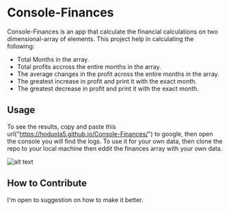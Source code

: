 # Console-Finances

Console-Finances is an app that calculate the financial calculations on two  dimensional-array of elements. This project help in calculating the following:

- Total Months in the array.
- Total profits accross the entire months in the array.
- The average changes in the profit across the entire months in the array.
- The greatest increase in profit and print it with the exact month.
- The greatest decrease in profit and print it with the exact month.


## Usage

To see the results, copy and paste this url("https://hoduola5.github.io/Console-Finances/") to google, then open the console you will find the logs.
To use it for your own data, then clone the repo to your local machine then eddit the finances array with your own data.

![alt text](assets/images/screenshot.png)

## How to Contribute

I'm open to suggestion on how to make it better.
